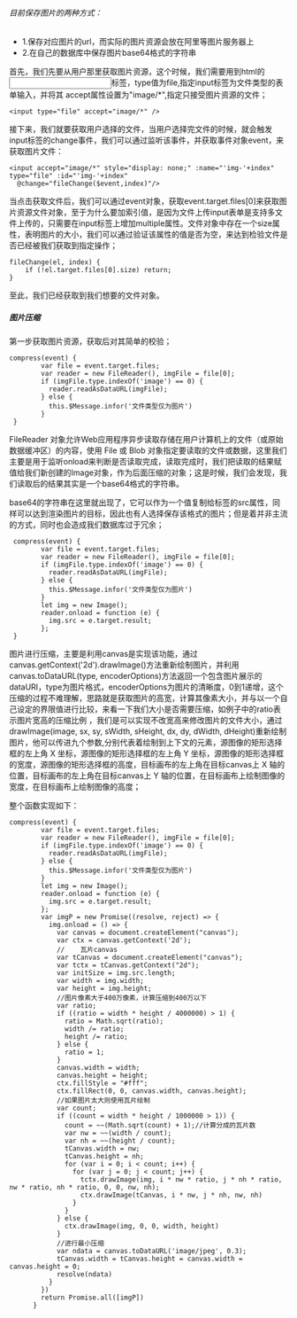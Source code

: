 ###### 目前保存图片的两种方式：
- 1.保存对应图片的url，而实际的图片资源会放在阿里等图片服务器上
- 2.在自己的数据库中保存图片base64格式的字符串


首先，我们先要从用户那里获取图片资源，这个时候，我们需要用到html的<input>标签，type值为file,指定input标签为文件类型的表单输入，并将其 accept属性设置为"image/*",指定只接受图片资源的文件；

```
<input type="file" accept="image/*" />
```

接下来，我们就要获取用户选择的文件，当用户选择完文件的时候，就会触发input标签的change事件，我们可以通过监听该事件，并获取事件对象event，来获取图片文件：

```
<input accept="image/*" style="display: none;" :name="'img-'+index" type="file" :id="'img-'+index"
  @change="fileChange($event,index)"/>
```
当点击获取文件后，我们可以通过event对象，获取event.target.files[0]来获取图片资源文件对象，至于为什么要加索引值，是因为文件上传input表单是支持多文件上传的，只需要在input标签上增加multiple属性。文件对象中存在一个size属性，表明图片的大小，我们可以通过验证该属性的值是否为空，来达到检验文件是否已经被我们获取到指定操作；
```
fileChange(el, index) {
    if (!el.target.files[0].size) return;
}
```
至此，我们已经获取到我们想要的文件对象。

##### 图片压缩
第一步获取图片资源，获取后对其简单的校验；

```
compress(event) {
        var file = event.target.files;
        var reader = new FileReader(), imgFile = file[0];
        if (imgFile.type.indexOf('image') == 0) {
          reader.readAsDataURL(imgFile);
        } else {
          this.$Message.infor('文件类型仅为图片')
        }
 }
```
FileReader 对象允许Web应用程序异步读取存储在用户计算机上的文件（或原始数据缓冲区）的内容，使用 File 或 Blob 对象指定要读取的文件或数据，这里我们主要是用于监听onload来判断是否读取完成，读取完成时，我们把读取的结果赋值给我们新创建的Image对象，作为后面压缩的对象；这是时候，我们会发现，我们读取后的结果其实是一个base64格式的字符串。

base64的字符串在这里就出现了，它可以作为一个值复制给<img>标签的src属性，同样可以达到渲染图片的目标，因此也有人选择保存该格式的图片；但是着并非主流的方式，同时也会造成我们数据库过于冗余；

```
 compress(event) {
        var file = event.target.files;
        var reader = new FileReader(), imgFile = file[0];
        if (imgFile.type.indexOf('image') == 0) {
          reader.readAsDataURL(imgFile);
        } else {
          this.$Message.infor('文件类型仅为图片')
        }
        let img = new Image();
        reader.onload = function (e) {
          img.src = e.target.result;
        };
 }
```
图片进行压缩，主要是利用canvas是实现该功能，通过canvas.getContext('2d').drawImage()方法重新绘制图片，并利用canvas.toDataURL(type, encoderOptions)方法返回一个包含图片展示的 dataURI，type为图片格式，encoderOptions为图片的清晰度，0到1递增，这个压缩的过程不难理解，思路就是获取图片的高宽，计算其像素大小，并与以一个自己设定的界限值进行比较，来看一下我们大小是否需要压缩，如例子中的ratio表示图片宽高的压缩比例 ，我们是可以实现不改宽高来修改图片的文件大小，通过drawImage(image, sx, sy, sWidth, sHeight, dx, dy, dWidth, dHeight)重新绘制图片，他可以传进九个参数,分别代表着绘制到上下文的元素，源图像的矩形选择框的左上角 X 坐标，源图像的矩形选择框的左上角 Y 坐标，源图像的矩形选择框的宽度，源图像的矩形选择框的高度，目标画布的左上角在目标canvas上 X 轴的位置，目标画布的左上角在目标canvas上 Y 轴的位置，在目标画布上绘制图像的宽度，在目标画布上绘制图像的高度；

整个函数实现如下：

```
compress(event) {
        var file = event.target.files;
        var reader = new FileReader(), imgFile = file[0];
        if (imgFile.type.indexOf('image') == 0) {
          reader.readAsDataURL(imgFile);
        } else {
          this.$Message.infor('文件类型仅为图片')
        }
        let img = new Image();
        reader.onload = function (e) {
          img.src = e.target.result;
        };
        var imgP = new Promise((resolve, reject) => {
          img.onload = () => {
            var canvas = document.createElement("canvas");
            var ctx = canvas.getContext('2d');
            //    瓦片canvas
            var tCanvas = document.createElement("canvas");
            var tctx = tCanvas.getContext("2d");
            var initSize = img.src.length;
            var width = img.width;
            var height = img.height;
            //图片像素大于400万像素，计算压缩到400万以下
            var ratio;
            if ((ratio = width * height / 4000000) > 1) {
              ratio = Math.sqrt(ratio);
              width /= ratio;
              height /= ratio;
            } else {
              ratio = 1;
            }
            canvas.width = width;
            canvas.height = height;
            ctx.fillStyle = "#fff";
            ctx.fillRect(0, 0, canvas.width, canvas.height);
            //如果图片太大则使用瓦片绘制
            var count;
            if ((count = width * height / 1000000 > 1)) {
              count = ~~(Math.sqrt(count) + 1);//计算分成的瓦片数
              var nw = ~~(width / count);
              var nh = ~~(height / count);
              tCanvas.width = nw;
              tCanvas.height = nh;
              for (var i = 0; i < count; i++) {
                for (var j = 0; j < count; j++) {
                  tctx.drawImage(img, i * nw * ratio, j * nh * ratio, nw * ratio, nh * ratio, 0, 0, nw, nh);
                  ctx.drawImage(tCanvas, i * nw, j * nh, nw, nh)
                }
              }
            } else {
              ctx.drawImage(img, 0, 0, width, height)
            }
            //进行最小压缩
            var ndata = canvas.toDataURL('image/jpeg', 0.3);
            tCanvas.width = tCanvas.height = canvas.width = canvas.height = 0;
            resolve(ndata)
          }
        })
        return Promise.all([imgP])
      }
```
